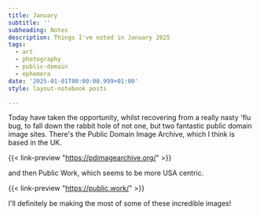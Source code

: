 ```yaml
---
title: January
subtitle: ''
subheading: Notes
description: Things I've noted in January 2025
tags:
  - art
  - photography
  - public-domain
  - ephemera
date: '2025-01-01T00:00:00.999+01:00'
style: layout-notebook posts

---
```


Today have taken the opportunity, whilst recovering from a really nasty 'flu bug, to fall down the rabbit hole of not one, but two fantastic public domain image sites. There's the Public Domain Image Archive, which I think is based in the UK.

<!--more-->

{{< link-preview "https://pdimagearchive.org/" >}} 

and then Public Work, which seems to be more USA centric.

{{< link-preview "https://public.work/" >}}

I'll definitely be making the most of some of these incredible images!

